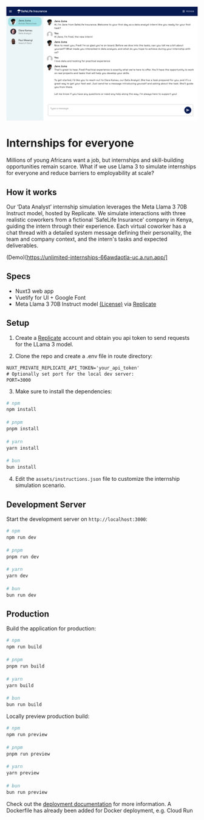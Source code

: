 <p align="center">
  <img src="public/preview.jpg" alt="Preview of Internships for everyone">
</p>

# Internships for everyone

Millions of young Africans want a job, but internships and skill-building opportunities remain scarce. What if we use Llama 3 to simulate internships for everyone and reduce barriers to employability at scale?

## How it works

Our ‘Data Analyst’ internship simulation leverages the Meta Llama 3 70B Instruct model, hosted by Replicate. We simulate interactions with three realistic coworkers from a fictional 'SafeLife Insurance' company in Kenya, guiding the intern through their experience. Each virtual coworker has a chat thread with a detailed system message defining their personality, the team and company context, and the intern's tasks and expected deliverables.

(Demo)[https://unlimited-internships-66awdaotla-uc.a.run.app/]

## Specs

- Nuxt3 web app
- Vuetify for UI + Google Font
- Meta Llama 3 70B Instruct model [(License)](https://llama.meta.com/llama3/license/) via [Replicate](https://replicate.com)

## Setup

1. Create a [Replicate](https://replicate.com) account and obtain you api token to send requests for the LLama 3 model.

2. Clone the repo and create a .env file in route directory:

```env
NUXT_PRIVATE_REPLICATE_API_TOKEN='your_api_token'
# Optionally set port for the local dev server:
PORT=3000
```

3. Make sure to install the dependencies:

```bash
# npm
npm install

# pnpm
pnpm install

# yarn
yarn install

# bun
bun install
```

4. Edit the `assets/instructions.json` file to customize the internship simulation scenario.

## Development Server

Start the development server on `http://localhost:3000`:

```bash
# npm
npm run dev

# pnpm
pnpm run dev

# yarn
yarn dev

# bun
bun run dev
```

## Production

Build the application for production:

```bash
# npm
npm run build

# pnpm
pnpm run build

# yarn
yarn build

# bun
bun run build
```

Locally preview production build:

```bash
# npm
npm run preview

# pnpm
pnpm run preview

# yarn
yarn preview

# bun
bun run preview
```

Check out the [deployment documentation](https://nuxt.com/docs/getting-started/deployment) for more information.
A Dockerfile has already been added for Docker deployment, e.g. Cloud Run
